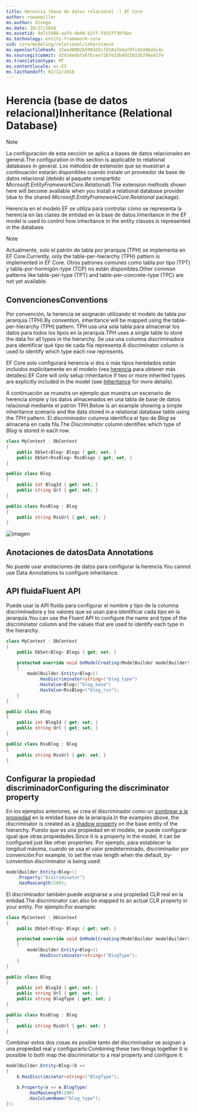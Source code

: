 ```yaml
---
title: Herencia (base de datos relacional -) EF Core
author: rowanmiller
ms.author: divega
ms.date: 10/27/2016
ms.assetid: 9a7c5488-aaf4-4b40-b1ff-f435ff30f6ec
ms.technology: entity-framework-core
uid: core/modeling/relational/inheritance
ms.openlocfilehash: 22eed0002b5903d3cfd18a7e4af0fcd2d46a5c4c
ms.sourcegitcommit: d2434edbfa6fbcee7287e33b4915033b796e417e
ms.translationtype: MT
ms.contentlocale: es-ES
ms.lasthandoff: 02/12/2018
---
```

# <a name="inheritance-relational-database"></a><span data-ttu-id="133e8-102">Herencia (base de datos relacional)</span><span class="sxs-lookup"><span data-stu-id="133e8-102">Inheritance (Relational Database)</span></span>

> [!NOTE]  
> <span data-ttu-id="133e8-103">La configuración de esta sección se aplica a bases de datos relacionales en general.</span><span class="sxs-lookup"><span data-stu-id="133e8-103">The configuration in this section is applicable to relational databases in general.</span></span> <span data-ttu-id="133e8-104">Los métodos de extensión que se muestran a continuación estarán disponibles cuando instale un proveedor de base de datos relacional (debido al paquete compartido *Microsoft.EntityFrameworkCore.Relational*).</span><span class="sxs-lookup"><span data-stu-id="133e8-104">The extension methods shown here will become available when you install a relational database provider (due to the shared *Microsoft.EntityFrameworkCore.Relational* package).</span></span>

<span data-ttu-id="133e8-105">Herencia en el modelo EF se utiliza para controlar cómo se representa la herencia en las clases de entidad en la base de datos.</span><span class="sxs-lookup"><span data-stu-id="133e8-105">Inheritance in the EF model is used to control how inheritance in the entity classes is represented in the database.</span></span>

> [!NOTE]  
> <span data-ttu-id="133e8-106">Actualmente, solo el patrón de tabla por jerarquía (TPH) se implementa en EF Core.</span><span class="sxs-lookup"><span data-stu-id="133e8-106">Currently, only the table-per-hierarchy (TPH) pattern is implemented in EF Core.</span></span> <span data-ttu-id="133e8-107">Otros patrones comunes como tabla por tipo (TPT) y tabla-por-hormigón-type (TCP) no están disponibles.</span><span class="sxs-lookup"><span data-stu-id="133e8-107">Other common patterns like table-per-type (TPT) and table-per-concrete-type (TPC) are not yet available.</span></span>

## <a name="conventions"></a><span data-ttu-id="133e8-108">Convenciones</span><span class="sxs-lookup"><span data-stu-id="133e8-108">Conventions</span></span>

<span data-ttu-id="133e8-109">Por convención, la herencia se asignarán utilizando el modelo de tabla por jerarquía (TPH).</span><span class="sxs-lookup"><span data-stu-id="133e8-109">By convention, inheritance will be mapped using the table-per-hierarchy (TPH) pattern.</span></span> <span data-ttu-id="133e8-110">TPH usa una sola tabla para almacenar los datos para todos los tipos en la jerarquía.</span><span class="sxs-lookup"><span data-stu-id="133e8-110">TPH uses a single table to store the data for all types in the hierarchy.</span></span> <span data-ttu-id="133e8-111">Se usa una columna discriminadora para identificar qué tipo de cada fila representa.</span><span class="sxs-lookup"><span data-stu-id="133e8-111">A discriminator column is used to identify which type each row represents.</span></span>

<span data-ttu-id="133e8-112">EF Core solo configurará herencia si dos o más tipos heredados están incluidos explícitamente en el modelo (vea [herencia](../inheritance.md) para obtener más detalles).</span><span class="sxs-lookup"><span data-stu-id="133e8-112">EF Core will only setup inheritance if two or more inherited types are explicitly included in the model (see [Inheritance](../inheritance.md) for more details).</span></span>

<span data-ttu-id="133e8-113">A continuación se muestra un ejemplo que muestra un escenario de herencia simple y los datos almacenados en una tabla de base de datos relacional mediante el patrón TPH.</span><span class="sxs-lookup"><span data-stu-id="133e8-113">Below is an example showing a simple inheritance scenario and the data stored in a relational database table using the TPH pattern.</span></span> <span data-ttu-id="133e8-114">El *discriminador* columna identifica el tipo de *Blog* se almacena en cada fila.</span><span class="sxs-lookup"><span data-stu-id="133e8-114">The *Discriminator* column identifies which type of *Blog* is stored in each row.</span></span>

<!-- [!code-csharp[Main](samples/core/relational/Modeling/Conventions/Samples/InheritanceDbSets.cs)] -->
``` csharp
class MyContext : DbContext
{
    public DbSet<Blog> Blogs { get; set; }
    public DbSet<RssBlog> RssBlogs { get; set; }
}

public class Blog
{
    public int BlogId { get; set; }
    public string Url { get; set; }
}

public class RssBlog : Blog
{
    public string RssUrl { get; set; }
}
```

![imagen](_static/inheritance-tph-data.png)

## <a name="data-annotations"></a><span data-ttu-id="133e8-116">Anotaciones de datos</span><span class="sxs-lookup"><span data-stu-id="133e8-116">Data Annotations</span></span>

<span data-ttu-id="133e8-117">No puede usar anotaciones de datos para configurar la herencia.</span><span class="sxs-lookup"><span data-stu-id="133e8-117">You cannot use Data Annotations to configure inheritance.</span></span>

## <a name="fluent-api"></a><span data-ttu-id="133e8-118">API fluida</span><span class="sxs-lookup"><span data-stu-id="133e8-118">Fluent API</span></span>

<span data-ttu-id="133e8-119">Puede usar la API fluida para configurar el nombre y tipo de la columna discriminadora y los valores que se usan para identificar cada tipo en la jerarquía.</span><span class="sxs-lookup"><span data-stu-id="133e8-119">You can use the Fluent API to configure the name and type of the discriminator column and the values that are used to identify each type in the hierarchy.</span></span>

<!-- [!code-csharp[Main](samples/core/relational/Modeling/FluentAPI/Samples/InheritanceTPHDiscriminator.cs?highlight=7,8,9,10)] -->
``` csharp
class MyContext : DbContext
{
    public DbSet<Blog> Blogs { get; set; }

    protected override void OnModelCreating(ModelBuilder modelBuilder)
    {
        modelBuilder.Entity<Blog>()
            .HasDiscriminator<string>("blog_type")
            .HasValue<Blog>("blog_base")
            .HasValue<RssBlog>("blog_rss");
    }
}

public class Blog
{
    public int BlogId { get; set; }
    public string Url { get; set; }
}

public class RssBlog : Blog
{
    public string RssUrl { get; set; }
}
```

## <a name="configuring-the-discriminator-property"></a><span data-ttu-id="133e8-120">Configurar la propiedad discriminador</span><span class="sxs-lookup"><span data-stu-id="133e8-120">Configuring the discriminator property</span></span>

<span data-ttu-id="133e8-121">En los ejemplos anteriores, se crea el discriminador como un [sombrear a la propiedad](xref:core/modeling/shadow-properties) en la entidad base de la jerarquía.</span><span class="sxs-lookup"><span data-stu-id="133e8-121">In the examples above, the discriminator is created as a [shadow property](xref:core/modeling/shadow-properties) on the base entity of the hierarchy.</span></span> <span data-ttu-id="133e8-122">Puesto que es una propiedad en el modelo, se puede configurar igual que otras propiedades.</span><span class="sxs-lookup"><span data-stu-id="133e8-122">Since it is a property in the model, it can be configured just like other properties.</span></span> <span data-ttu-id="133e8-123">Por ejemplo, para establecer la longitud máxima, cuando se usa el valor predeterminado, discriminador por convención:</span><span class="sxs-lookup"><span data-stu-id="133e8-123">For example, to set the max length when the default, by-convention discriminator is being used:</span></span>

```C#
modelBuilder.Entity<Blog>()
    .Property("Discriminator")
    .HasMaxLength(200);
```

<span data-ttu-id="133e8-124">El discriminador también puede asignarse a una propiedad CLR real en la entidad.</span><span class="sxs-lookup"><span data-stu-id="133e8-124">The discriminator can also be mapped to an actual CLR property in your entity.</span></span> <span data-ttu-id="133e8-125">Por ejemplo:</span><span class="sxs-lookup"><span data-stu-id="133e8-125">For example:</span></span>
```C#
class MyContext : DbContext
{
    public DbSet<Blog> Blogs { get; set; }

    protected override void OnModelCreating(ModelBuilder modelBuilder)
    {
        modelBuilder.Entity<Blog>()
            .HasDiscriminator<string>("BlogType");
    }
}

public class Blog
{
    public int BlogId { get; set; }
    public string Url { get; set; }
    public string BlogType { get; set; }
}

public class RssBlog : Blog
{
    public string RssUrl { get; set; }
}
```

<span data-ttu-id="133e8-126">Combinar estos dos cosas es posible tanto del discriminador se asignan a una propiedad real y configurarlo:</span><span class="sxs-lookup"><span data-stu-id="133e8-126">Combining these two things together it is possible to both map the discriminator to a real property and configure it:</span></span>
```C#
modelBuilder.Entity<Blog>(b =>
{
    b.HasDiscriminator<string>("BlogType");

    b.Property(e => e.BlogType)
        .HasMaxLength(200)
        .HasColumnName("blog_type");
});
```
